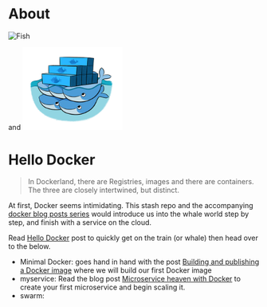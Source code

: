 About
=====

<img src="http://images.techhive.com/images/article/2015/10/goldfish_jumping_success_promotion-100622543-primary.idge.jpg" alt="Fish" style="width: 200px;"/>

and 
<img src="https://raw.githubusercontent.com/docker-library/docs/471fa6e4cb58062ccbf91afc111980f9c7004981/swarm/logo.png" alt="Whale" style="width: 200px;"/>

# Hello Docker
>In Dockerland, there are Registries, images and there are containers. The three are closely intertwined, but distinct.

At first, Docker seems intimidating. This stash repo and the accompanying [docker blog posts series](http://stratus-clay.fr.murex.com/tag/docker/) would introduce us into the whale world step by step, and finish with a service on the cloud.

Read [Hello Docker](http://stratus-clay.fr.murex.com/hello-docker/) post to quickly get on the train (or whale) then head over to the below.

* Minimal Docker: goes hand in hand with the post [Building and publishing a Docker image](http://stratus-clay.fr.murex.com/building-and-publishing-a-docker-image/) where we will build our first Docker image
* myservice: Read the blog post [Microservice heaven with Docker](http://stratus-clay.fr.murex.com/microservice-heaven-with-docker/) to create your first microservice and begin scaling it.
* swarm: <wip>
